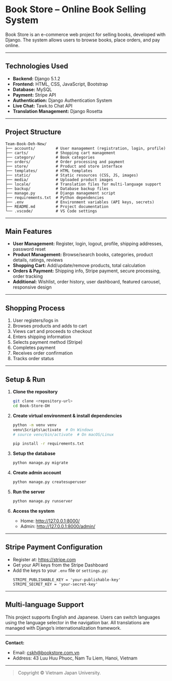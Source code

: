 # Book Store – Online Book Selling System

Book Store is an e-commerce web project for selling books, developed with Django. The system allows users to browse books, place orders, and pay online.

---

## Technologies Used

- **Backend:** Django 5.1.2
- **Frontend:** HTML, CSS, JavaScript, Bootstrap
- **Database:** MySQL
- **Payment:** Stripe API
- **Authentication:** Django Authentication System
- **Live Chat:** Tawk.to Chat API
- **Translation Management:** Django Rosetta

---

## Project Structure

```
Team-Book-Deh-New/
├── accounts/         # User management (registration, login, profile)
├── carts/            # Shopping cart management
├── category/         # Book categories
├── orders/           # Order processing and payment
├── store/            # Product and store interface
├── templates/        # HTML templates
├── static/           # Static resources (CSS, JS, images)
├── media/            # Uploaded product images
├── locale/           # Translation files for multi-language support
├── backup/           # Database backup files
├── manage.py         # Django management script
├── requirements.txt  # Python dependencies
├── .env              # Environment variables (API keys, secrets)
├── README.md         # Project documentation
└── .vscode/          # VS Code settings
```

---

## Main Features

- **User Management:** Register, login, logout, profile, shipping addresses, password reset
- **Product Management:** Browse/search books, categories, product details, ratings, reviews
- **Shopping Cart:** Add/update/remove products, total calculation
- **Orders & Payment:** Shipping info, Stripe payment, secure processing, order tracking
- **Additional:** Wishlist, order history, user dashboard, featured carousel, responsive design

---

## Shopping Process

1. User registers/logs in
2. Browses products and adds to cart
3. Views cart and proceeds to checkout
4. Enters shipping information
5. Selects payment method (Stripe)
6. Completes payment
7. Receives order confirmation
8. Tracks order status

---

## Setup & Run

1. **Clone the repository**
    ```sh
    git clone <repository-url>
    cd Book-Store-DH
    ```

2. **Create virtual environment & install dependencies**
    ```sh
    python -m venv venv
    venv\Scripts\activate  # On Windows
    # source venv/bin/activate  # On macOS/Linux

    pip install -r requirements.txt
    ```

3. **Setup the database**
    ```sh
    python manage.py migrate
    ```

4. **Create admin account**
    ```sh
    python manage.py createsuperuser
    ```

5. **Run the server**
    ```sh
    python manage.py runserver
    ```

6. **Access the system**
    - Home: http://127.0.0.1:8000/
    - Admin: http://127.0.0.1:8000/admin/

---

## Stripe Payment Configuration

- Register at: https://stripe.com
- Get your API keys from the Stripe Dashboard
- Add the keys to your `.env` file or `settings.py`:
    ```
    STRIPE_PUBLISHABLE_KEY = 'your-publishable-key'
    STRIPE_SECRET_KEY = 'your-secret-key'
    ```

---

## Multi-language Support

This project supports English and Japanese. Users can switch languages using the language selector in the navigation bar. All translations are managed with Django’s internationalization framework.

---

**Contact:**  
- Email: cskh@bookstore.com.vn  
- Address: 43 Luu Huu Phuoc, Nam Tu Liem, Hanoi, Vietnam

---

> Copyright © Vietnam Japan University.
